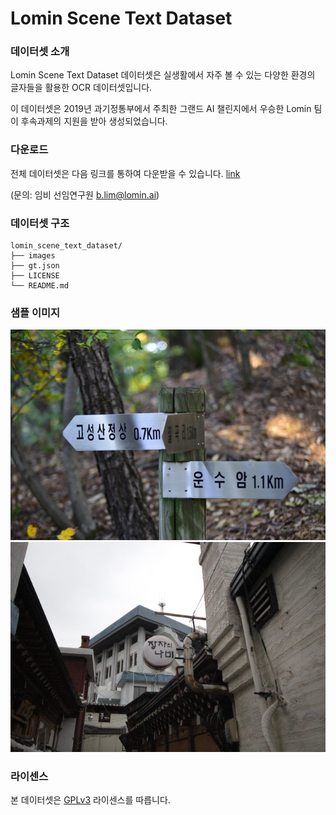 # Lomin Scene Text Dataset

### 데이터셋 소개

Lomin Scene Text Dataset 데이터셋은 실생활에서 자주 볼 수 있는 다양한 환경의 글자들을 활용한 OCR 데이터셋입니다.

이 데이터셋은 2019년 과기정통부에서 주최한 그랜드 AI 챌린지에서 우승한 Lomin 팀이 후속과제의 지원을 받아 생성되었습니다.


### 다운로드

전체 데이터셋은 다음 링크를 통하여 다운받을 수 있습니다. [link](lomin.ai) 

(문의: 임비 선임연구원 b.lim@lomin.ai)


### 데이터셋 구조

```
lomin_scene_text_dataset/
├── images
├── gt.json
├── LICENSE
└── README.md
```


### 샘플 이미지
![sample_001](src/sample_001.png)
![sample_002](src/sample_002.png)

### 라이센스
본 데이터셋은 [GPLv3](https://www.gnu.org/licenses/gpl-3.0.en.html) 라이센스를 따릅니다.